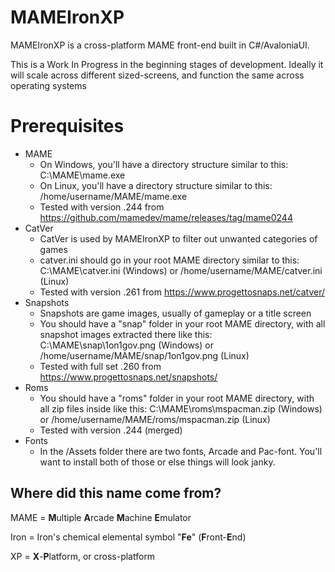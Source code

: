 # MAMEIronXP
MAMEIronXP is a cross-platform MAME front-end built in C#/AvaloniaUI.

This is a Work In Progress in the beginning stages of development.
Ideally it will scale across different sized-screens, and function the same across operating systems



# Prerequisites
- MAME
  - On Windows, you'll have a directory structure similar to this: C:\MAME\mame.exe
  - On Linux, you'll have a directory structure similar to this: /home/username/MAME/mame.exe
  - Tested with version .244 from https://github.com/mamedev/mame/releases/tag/mame0244
- CatVer
  - CatVer is used by MAMEIronXP to filter out unwanted categories of games
  - catver.ini should go in your root MAME directory similar to this:
  C:\MAME\catver.ini (Windows) or /home/username/MAME/catver.ini (Linux)
  - Tested with version .261 from https://www.progettosnaps.net/catver/
- Snapshots
  - Snapshots are game images, usually of gameplay or a title screen
  - You should have a "snap" folder in your root MAME directory, with all snapshot images extracted there like this: C:\MAME\snap\1on1gov.png (Windows) or /home/username/MAME/snap/1on1gov.png (Linux)
  - Tested with full set .260 from https://www.progettosnaps.net/snapshots/
- Roms
  - You should have a "roms" folder in your root MAME directory, with all zip files inside like this: C:\MAME\roms\mspacman.zip (Windows) or /home/username/MAME/roms/mspacman.zip (Linux)
  - Tested with version .244 (merged)
- Fonts
  - In the /Assets folder there are two fonts, Arcade and Pac-font. You'll want to install both of those or else things will look janky.

## Where did this name come from?
MAME = **M**ultiple **A**rcade **M**achine **E**mulator

Iron = Iron's chemical elemental symbol "**Fe**" (**F**ront-**E**nd)

XP = **X**-**P**latform, or cross-platform
